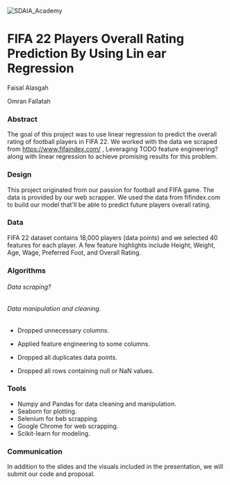 ![SDAIA_Academy](https://user-images.githubusercontent.com/20911835/136685524-fda5c7dd-6f97-480b-bb69-4ae1ad02c460.jpeg)

# FIFA 22 Players Overall Rating Prediction By Using Lin ear Regression

Faisal Alasgah

Omran Fallatah

### Abstract

<!--TODO Rewrite all the document -->

The goal of this project was to use linear regression to predict the overall rating of football players in FIFA 22. We worked with the data we scraped from <https://www.fifaindex.com/> , Leveraging TODO feature engineering? along with linear regression to achieve promising results for this problem.

### Design

This project originated from our passion for football and FIFA game. The data is provided by our web scrapper. We used the data from fifindex.com to build our model that'll be able to predict future players overall rating.

### Data

FIFA 22 dataset contains 18,000 players (data points) and we selected 40 features for each player. A few feature highlights include Height, Weight, Age, Wage, Preferred Foot, and Overall Rating.

### Algorithms

###### Data scraping?

<!-- \#ask Faisal and edit -->

###### Data manipulation and cleaning.

-   Dropped unnecessary columns.

-   Applied feature engineering to some columns.

-   Dropped all duplicates data points.

-   Dropped all rows containing null or NaN values.
<!---  
#### Model Evaluation and Selection

TODO:

The entire training dataset of 17,012 records after applying feature engineering and data cleaning. The dataset was split into 80/20 train vs. test, and all scores reported below were calculated with 5-fold cross validation on the training portion only. Predictions on the 20% holdout were limited to the very end, so this split was only used and scores seen just once.

The official metric for DrivenData was classification rate (accuracy); however, class weights were included to improve performance against F1 score and provide a more useful real-world application where classification of the minority class (functional needs repair) would be essential.

Final random forest 5-fold CV scores: 99 features (7 numeric) with class weights

Accuracy 0.797
F1 0.791 micro, 0.679 macro
precision 0.792 micro, 0.722 macro
recall 0.797 micro, 0.658 macro
--->
### Tools

-   Numpy and Pandas for data cleaning and manipulation.
-   Seaborn for plotting.
-   Selenium for beb scrapping.
-   Google Chrome for web scrapping.
-   Scikit-learn for modeling.

### Communication

In addition to the slides and the visuals included in the presentation, we will submit our code and proposal.
